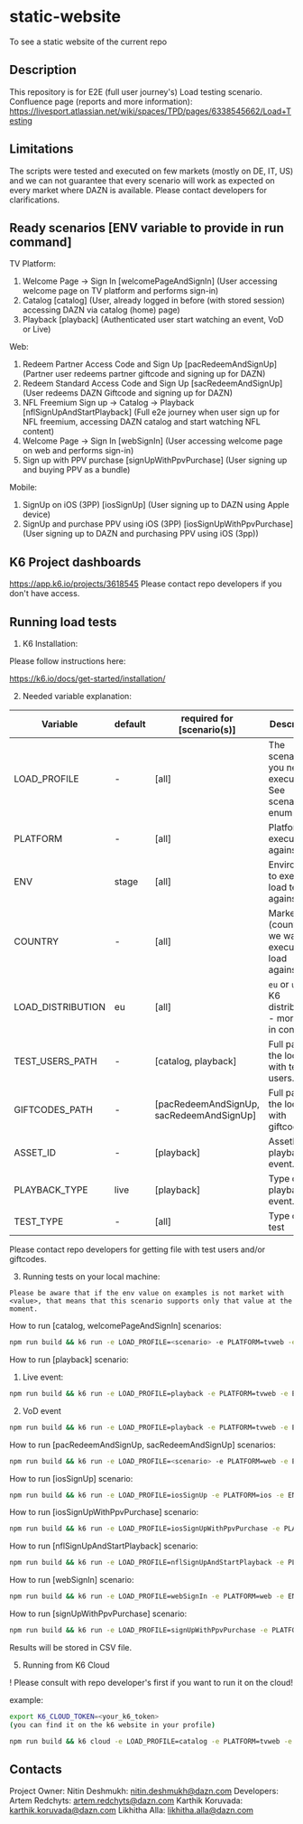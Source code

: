 # static-website
To see a static website of the current repo
## Description

This repository is for E2E (full user journey's) Load testing scenario. Confluence page (reports and more information):
https://livesport.atlassian.net/wiki/spaces/TPD/pages/6338545662/Load+Testing

## Limitations

The scripts were tested and executed on few markets (mostly on DE, IT, US) and we can not guarantee that every scenario
will work as expected on every market where DAZN is available. Please contact developers for clarifications.

## Ready scenarios [ENV variable to provide in run command]

TV Platform:

1. Welcome Page -> Sign In [welcomePageAndSignIn]
   (User accessing welcome page on TV platform and performs sign-in)
2. Catalog [catalog]
   (User, already logged in before (with stored session) accessing DAZN via catalog (home) page)
3. Playback [playback]
   (Authenticated user start watching an event, VoD or Live)

Web:

1. Redeem Partner Access Code and Sign Up  [pacRedeemAndSignUp]
   (Partner user redeems partner giftcode and signing up for DAZN)
2. Redeem Standard Access Code and Sign Up [sacRedeemAndSignUp]
   (User redeems DAZN Giftcode and signing up for DAZN)
3. NFL Freemium Sign up -> Catalog -> Playback [nflSignUpAndStartPlayback]
   (Full e2e journey when user sign up for NFL freemium, accessing DAZN catalog and start watching NFL content)
4. Welcome Page -> Sign In [webSignIn]
   (User accessing welcome page on web and performs sign-in)
5. Sign up with PPV purchase [signUpWithPpvPurchase]
   (User signing up and buying PPV as a bundle)

Mobile:

1. SignUp on iOS (3PP) [iosSignUp]
   (User signing up to DAZN using Apple device)
2. SignUp and purchase PPV using iOS (3PP) [iosSignUpWithPpvPurchase]
   (User signing up to DAZN and purchasing PPV using iOS (3pp))

## K6 Project dashboards

https://app.k6.io/projects/3618545
Please contact repo developers if you don't have access.

## Running load tests

1. K6 Installation:

Please follow instructions here:

https://k6.io/docs/get-started/installation/

2. Needed variable explanation:

| Variable          | default | required for [scenario(s)]               | Description                                                 | values                               |
|-------------------|---------|------------------------------------------|-------------------------------------------------------------|--------------------------------------|
| LOAD_PROFILE      | -       | [all]                                    | The scenario you need to execute. See scenarios.ts enum     | see #Ready scenarios section         |
| PLATFORM          | -       | [all]                                    | Platform to execute against.                                | `tvweb`, `web`, `ios`                |
| ENV               | stage   | [all]                                    | Environment to execute load test against.                   | `stage` or `prod`                    |
| COUNTRY           | -       | [all]                                    | Market (country) we want to execute load against.           | `us`, `gb`, `it`, `jp`, `de`         |
| LOAD_DISTRIBUTION | eu      | [all]                                    | `eu` or `us`, `it` K6 distribution - more info in config.ts | `eu`, `us`, `it`                     |
| TEST_USERS_PATH   | -       | [catalog, playback]                      | Full path to the local file with test users.                |                                      |
| GIFTCODES_PATH    | -       | [pacRedeemAndSignUp, sacRedeemAndSignUp] | Full path to the local file with giftcodes.                 |                                      |
| ASSET_ID          | -       | [playback]                               | AssetId of playback event.                                  | example: `lytzhfcphs9l1pyrm2gbyy9th` |
| PLAYBACK_TYPE     | live    | [playback]                               | Type of the playback event.                                 | `vod` or `live`                      |
| TEST_TYPE         | -       |  [all]                                   | Type of load test  | `debug` or `loadtest`                 |            

Please contact repo developers for getting file with test users and/or giftcodes.

3. Running tests on your local machine:

`Please be aware that if the env value on examples is not market with <value>, that means that this scenario supports only that value at the moment.`

How to run [catalog, welcomePageAndSignIn] scenarios:

```sh
npm run build && k6 run -e LOAD_PROFILE=<scenario> -e PLATFORM=tvweb -e ENV=<env> -e COUNTRY=<country> -e LOAD_DISTRIBUTION=<load-distribution> -e TEST_USERS_PATH=<PATH-TO-TEST-USERS-FILE> -e TEST_TYPE=<test-type> --out csv=my_test_result.csv dist/index.js
 ```

How to run [playback] scenario:

1. Live event:

```sh
npm run build && k6 run -e LOAD_PROFILE=playback -e PLATFORM=tvweb -e ENV=prod -e COUNTRY=<country> -e LOAD_DISTRIBUTION=<load-distribution> -e ASSET_ID=<assetId> -e PLAYBACK_TYPE=live -e TEST_USERS_PATH=<PATH-TO-TEST-USERS-FILE> -e TEST_TYPE=<test-type> --out csv=my_test_result.csv dist/index.js
 ```

2. VoD event

```sh
npm run build && k6 run -e LOAD_PROFILE=playback -e PLATFORM=tvweb -e ENV=prod -e COUNTRY=<country> -e LOAD_DISTRIBUTION=<load-distribution> -e ASSET_ID=<assetId> -e PLAYBACK_TYPE=vod -e TEST_USERS_PATH=<PATH-TO-TEST-USERS-FILE> -e TEST_TYPE=<test-type> --out csv=my_test_result.csv dist/index.js
 ```

How to run [pacRedeemAndSignUp, sacRedeemAndSignUp] scenarios:

```sh
npm run build && k6 run -e LOAD_PROFILE=<scenario> -e PLATFORM=web -e ENV=<env> -e COUNTRY=<country> -e LOAD_DISTRIBUTION=<load-distribution> -e GIFTCODES_PATH=<PATH-TO-GIFT-CODES-FILE> -e TEST_TYPE=<test-type> --out csv=my_test_result.csv dist/index.js
 ```

How to run [iosSignUp] scenario:

```sh
npm run build && k6 run -e LOAD_PROFILE=iosSignUp -e PLATFORM=ios -e ENV=<env> -e COUNTRY=us -e LOAD_DISTRIBUTION=us -e TEST_TYPE=<test-type> --out csv=my_test_result.csv dist/index.js
 ```

How to run [iosSignUpWithPpvPurchase] scenario:

```sh
npm run build && k6 run -e LOAD_PROFILE=iosSignUpWithPpvPurchase -e PLATFORM=ios -e ENV=prod -e COUNTRY=us -e LOAD_DISTRIBUTION=us -e TEST_TYPE=<test-type> --out csv=my_test_result.csv dist/index.js
 ```

How to run [nflSignUpAndStartPlayback] scenario:

```sh
npm run build && k6 run -e LOAD_PROFILE=nflSignUpAndStartPlayback -e PLATFORM=web -e ENV=<env> -e COUNTRY=<country> -e LOAD_DISTRIBUTION=<load-distribution> -e TEST_TYPE=<test-type> --out csv=my_test_result.csv dist/index.js
 ```

How to run [webSignIn] scenario:

```sh
npm run build && k6 run -e LOAD_PROFILE=webSignIn -e PLATFORM=web -e ENV=prod -e COUNTRY=<country> -e LOAD_DISTRIBUTION=<load-distribution> -e TEST_USERS_PATH=<PATH-TO-TEST-USERS-FILE> -e TEST_TYPE=<test-type> --out csv=my_test_result.csv dist/index.js
 ```

How to run [signUpWithPpvPurchase] scenario:

```sh
npm run build && k6 run -e LOAD_PROFILE=signUpWithPpvPurchase -e PLATFORM=web -e ENV=<env> -e COUNTRY=us -e LOAD_DISTRIBUTION=us -e TEST_TYPE=<test-type> --out csv=my_test_result.csv dist/index.js
 ```

Results will be stored in CSV file.

5. Running from K6 Cloud

! Please consult with repo developer's first if you want to run it on the cloud!

example:

```sh
export K6_CLOUD_TOKEN=<your_k6_token>
(you can find it on the k6 website in your profile)

npm run build && k6 cloud -e LOAD_PROFILE=catalog -e PLATFORM=tvweb -e COUNTRY=us -e ENV=stage -e LOAD_DISTRIBUTION=us -e TEST_USERS_PATH=<PATH TO TEST USERS FILE> dist/index.js 
```

## Contacts

Project Owner: Nitin Deshmukh: nitin.deshmukh@dazn.com Developers: Artem Redchyts: artem.redchyts@dazn.com Karthik
Koruvada: karthik.koruvada@dazn.com Likhitha Alla: likhitha.alla@dazn.com
